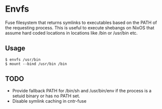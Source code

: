 # Envfs

Fuse filesystem that returns symlinks to executables based on the PATH of the requesting process. This is useful to execute shebangs on NixOS that assume hard coded locations in locations like /bin or /usr/bin etc.

## Usage

```console
$ envfs /usr/bin
$ mount --bind /usr/bin /bin
```

## TODO

* Provide fallback PATH for /bin/sh and /usr/bin/env if the process is a setuid
binary or has no PATH set.
* Disable symlink caching in cntr-fuse
